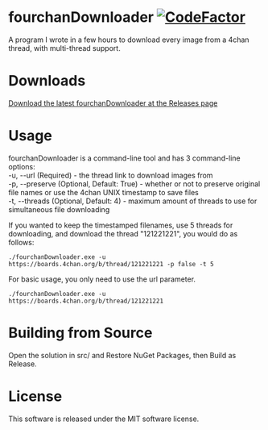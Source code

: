 # fourchanDownloader [![CodeFactor](https://www.codefactor.io/repository/github/solwynn/fourchandownloader/badge)](https://www.codefactor.io/repository/github/solwynn/fourchandownloader) 
A program I wrote in a few hours to download every image from a 4chan thread, with multi-thread support.
  
# Downloads  
[Download the latest fourchanDownloader at the Releases page](https://github.com/solwynn/fourchanDownloader/releases)

# Usage  
fourchanDownloader is a command-line tool and has 3 command-line options:  
-u, --url (Required) - the thread link to download images from  
-p, --preserve (Optional, Default: True) - whether or not to preserve original file names or use the 4chan UNIX timestamp to save files  
-t, --threads (Optional, Default: 4) - maximum amount of threads to use for simultaneous file downloading  
  
If you wanted to keep the timestamped filenames, use 5 threads for downloading, and download the thread "121221221", you would do as follows:   
```
./fourchanDownloader.exe -u https://boards.4chan.org/b/thread/121221221 -p false -t 5
```  

For basic usage, you only need to use the url parameter.  
```
./fourchanDownloader.exe -u https://boards.4chan.org/b/thread/121221221
```

# Building from Source  
Open the solution in src/ and Restore NuGet Packages, then Build as Release.

# License  
This software is released under the MIT software license.
